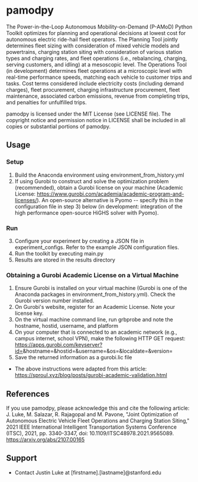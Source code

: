 # pamodpy
The Power-in-the-Loop Autonomous Mobility-on-Demand (P-AMoD) Python Toolkit optimizes for planning and operational decisions at lowest cost for autonomous electric ride-hail fleet operators.
The Planning Tool jointly determines fleet sizing with consideration of mixed vehicle models and powertrains, charging station siting with consideration of various station types and charging rates, and fleet operations (i.e., rebalancing, charging, serving customers, and idling) at a mesoscopic level.
The Operations Tool (in development) determines fleet operations at a microscopic level with real-time performance speeds, matching each vehicle to customer trips and tasks.
Cost terms considered include electricity costs (including demand charges), fleet procurement, charging infrastructure procurement, fleet maintenance, associated carbon emissions, revenue from completing trips, and penalties for unfulfilled trips.

pamodpy is licensed under the MIT License (see LICENSE file). The copyright notice and permission notice in LICENSE shall be included in all
copies or substantial portions of pamodpy.

## Usage
### Setup
1) Build the Anaconda environment using environment_from_history.yml
2) If using Gurobi to construct and solve the optimization problem (recommended), obtain a Gurobi license on your machine (Academic License: https://www.gurobi.com/academia/academic-program-and-licenses/).  An open-source alternative is Pyomo -- specify this in the configuration file in step 3) below (in development: integration of the high performance open-source HiGHS solver with Pyomo).
### Run
3) Configure your experiment by creating a JSON file in experiment_configs. Refer to the example JSON configuration files.
4) Run the toolkit by executing main.py 
5) Results are stored in the results directory

### Obtaining a Gurobi Academic License on a Virtual Machine
1) Ensure Gurobi is installed on your virtual machine (Gurobi is one of the Anaconda packages in environment_from_history.yml). Check the Gurobi version number installed. 
2) On Gurobi's website, register for an Academic License. Note your license key.
3) On the virtual machine command line, run grbprobe and note the hostname, hostid, username, and platform
4) On your computer that is connected to an academic network (e.g., campus internet, school VPN), make the following HTTP GET request: https://apps.gurobi.com/keyserver?id=<key>&hostname=<hostname>&hostid=<hostid>&username=<username>&os=<platform>&localdate=<YYYY-MM-DD>&version=<version>
5) Save the returned information as a gurobi.lic file
* The above instructions were adapted from this article: https://sproul.xyz/blog/posts/gurobi-academic-validation.html

## References
If you use pamodpy, please acknowledge this and cite the following article:
J. Luke, M. Salazar, R. Rajagopal and M. Pavone, "Joint Optimization of Autonomous Electric Vehicle Fleet Operations and Charging Station Siting," 2021 IEEE International Intelligent Transportation Systems Conference (ITSC), 2021, pp. 3340-3347, doi: 10.1109/ITSC48978.2021.9565089.
https://arxiv.org/abs/2107.00165

## Support
* Contact Justin Luke at [firstname].[lastname]@stanford.edu
